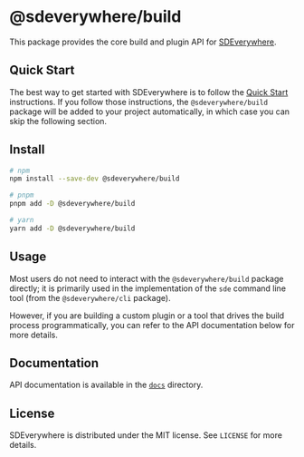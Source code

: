 # @sdeverywhere/build

This package provides the core build and plugin API for [SDEverywhere](https://github.com/climateinteractive/SDEverywhere).

## Quick Start

The best way to get started with SDEverywhere is to follow the [Quick Start](https://github.com/climateinteractive/SDEverywhere#quick-start) instructions.
If you follow those instructions, the `@sdeverywhere/build` package will be added to your project automatically, in which case you can skip the following section.

## Install

```sh
# npm
npm install --save-dev @sdeverywhere/build

# pnpm
pnpm add -D @sdeverywhere/build

# yarn
yarn add -D @sdeverywhere/build
```

## Usage

Most users do not need to interact with the `@sdeverywhere/build` package directly; it is primarily used in the implementation of the `sde` command line tool (from the `@sdeverywhere/cli` package).

However, if you are building a custom plugin or a tool that drives the build process programmatically, you can refer to the API documentation below for more details.

## Documentation

API documentation is available in the [`docs`](./docs/index.md) directory.

## License

SDEverywhere is distributed under the MIT license. See `LICENSE` for more details.
